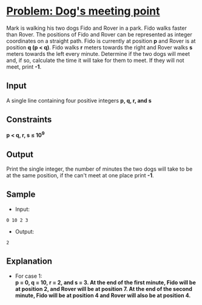 # [Problem: Dog's meeting point](https://my.newtonschool.co/playground/code/le9rlr1uocdy)

Mark is walking his two dogs Fido and Rover in a park. Fido walks faster than Rover. The positions of Fido and Rover can be represented as integer coordinates on a straight path. Fido is currently at position **p** and Rover is at position **q (p < q)**. Fido walks **r** meters towards the right and Rover walks **s** meters towards the left every minute. Determine if the two dogs will meet and, if so, calculate the time it will take for them to meet. If they will not meet, print **-1**.

## Input

A single line containing four positive integers **p, q, r, and s**

## Constraints

**p < q, r, s ≤ 10<sup>9</sup>**

## Output

Print the single integer, the number of minutes the two dogs will take to be at the same position, if the can't meet at one place print **-1**.

## Sample

- Input:
```
0 10 2 3
```

- Output:
```
2
```

## Explanation

- For case 1: <br> **p = 0, q = 10, r = 2, and s = 3. At the end of the first minute, Fido will be at position 2, and Rover will be at position 7. At the end of the second minute, Fido will be at position 4 and Rover will also be at position 4.**
